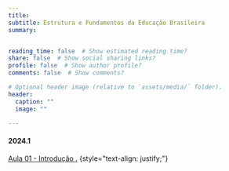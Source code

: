 ```yaml
---
title: 
subtitle: Estrutura e Fundamentos da Educação Brasileira
summary: 


reading_time: false  # Show estimated reading time?
share: false  # Show social sharing links?
profile: false  # Show author profile?
comments: false  # Show comments?

# Optional header image (relative to `assets/media/` folder).
header:
  caption: ""
  image: ""

---
```


#### **2024.1**

<a href=""> Aula 01 - Introdução .</a>
{style="text-align: justify;"}

